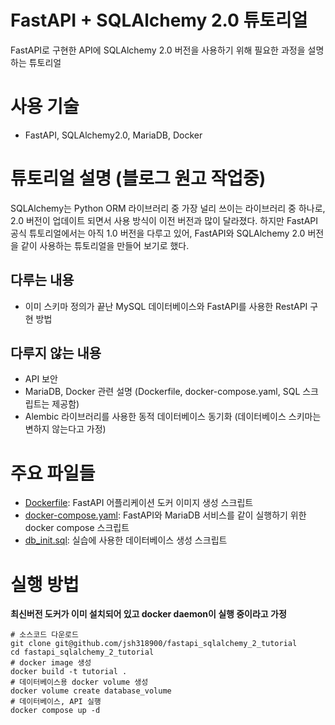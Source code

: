 # FastAPI + SQLAlchemy 2.0 튜토리얼
FastAPI로 구현한 API에 SQLAlchemy 2.0 버전을 사용하기 위해 필요한 과정을 설명하는 튜토리얼

# 사용 기술
- FastAPI, SQLAlchemy2.0, MariaDB, Docker

# 튜토리얼 설명 (블로그 원고 작업중)
SQLAlchemy는 Python ORM 라이브러리 중 가장 널리 쓰이는 라이브러리 중 하나로, 2.0 버전이 업데이트 되면서 사용 방식이 이전 버전과 많이 달라졌다. 하지만 FastAPI 공식 튜토리얼에서는 아직 1.0 버전을 다루고 있어, FastAPI와 SQLAlchemy 2.0 버전을 같이 사용하는 튜토리얼을 만들어 보기로 했다.

## 다루는 내용
- 이미 스키마 정의가 끝난 MySQL 데이터베이스와 FastAPI를 사용한 RestAPI 구현 방법

## 다루지 않는 내용
- API 보안
- MariaDB, Docker 관련 설명 (Dockerfile, docker-compose.yaml, SQL 스크립트는 제공함)
- Alembic 라이브러리를 사용한 동적 데이터베이스 동기화 (데이터베이스 스키마는 변하지 않는다고 가정)

# 주요 파일들
- [Dockerfile](./Dockerfile): FastAPI 어플리케이션 도커 이미지 생성 스크립트
- [docker-compose.yaml](./docker-compose.yaml): FastAPI와 MariaDB 서비스를 같이 실행하기 위한 docker compose 스크립트
- [db_init.sql](./sql/db_init.sql): 실습에 사용한 데이터베이스 생성 스크립트

# 실행 방법

**최신버전 도커가 이미 설치되어 있고 docker daemon이 실행 중이라고 가정**
```
# 소스코드 다운로드
git clone git@github.com/jsh318900/fastapi_sqlalchemy_2_tutorial
cd fastapi_sqlalchemy_2_tutorial
# docker image 생성
docker build -t tutorial .
# 데이터베이스용 docker volume 생성
docker volume create database_volume
# 데이터베이스, API 실행
docker compose up -d
```
